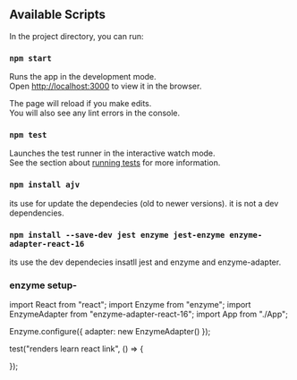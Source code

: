 ## Available Scripts

In the project directory, you can run:

### `npm start`

Runs the app in the development mode.\
Open [http://localhost:3000](http://localhost:3000) to view it in the browser.

The page will reload if you make edits.\
You will also see any lint errors in the console.

### `npm test`

Launches the test runner in the interactive watch mode.\
See the section about [running tests](https://facebook.github.io/create-react-app/docs/running-tests) for more information.

### `npm install ajv`

its use for update the dependecies (old to newer versions).
it is not a dev dependencies.

### `npm install --save-dev jest enzyme jest-enzyme enzyme-adapter-react-16`

its use the dev dependecies insatll jest and enzyme and enzyme-adapter.

### enzyme setup-

import React from "react";
import Enzyme from "enzyme";
import EnzymeAdapter from "enzyme-adapter-react-16";
import App from "./App";

Enzyme.configure({ adapter: new EnzymeAdapter() });

test("renders learn react link", () => {

});
